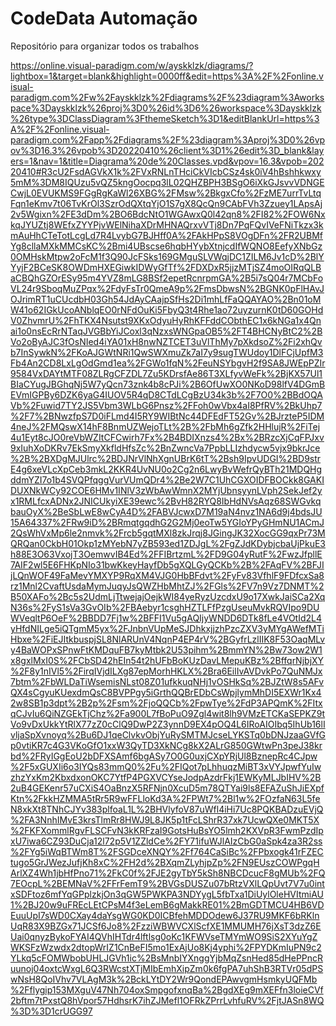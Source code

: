 # CodeData Automação
Repositório para organizar todos os trabalhos


https://online.visual-paradigm.com/w/ayskklzk/diagrams/?lightbox=1&target=blank&highlight=0000ff&edit=https%3A%2F%2Fonline.visual-paradigm.com%2Fw%2Fayskklzk%2Fdiagrams%2F%23diagram%3Aworkspace%3Dayskklzk%26proj%3D0%26id%3D6%26workspace%3Dayskklzk%26type%3DClassDiagram%3FthemeSketch%3D1&editBlankUrl=https%3A%2F%2Fonline.visual-paradigm.com%2Fapp%2Fdiagrams%2F%23diagram%3Aproj%3D0%26vpov%3D16.3%26vpob%3D20220410%26client%3D1%26edit%3D_blank&layers=1&nav=1&title=Diagrama%20de%20Classes.vpd&vpov=16.3&vpob=20220410#R3cU2FsdAGVkX1k%2FVxRNLnTHciCkVIcbCSz4sk0iV4hBshhkwxy5mM%3DM8IQUzu5vQZ5kngOocpq3lL02QHZBPH3BSgO6iXkGJsvvVDNGECwjL0EVUKMS9FGgRgKaWl26XBG%2FMsw%2BkgxCfo%2FzME7urrTvLtqFqn1eKmv7t06TvKrOl3SzrOdQXtqYjO1S7gX8QcQn9CAbFVh3Zzuey1LApsAj2v5Wgixn%2FE3dDm%2BO6BdcNtO1WGAwxQ0l42qn8%2FI82%2FOW6NxkqJYUZtj8WEfxZYYPjvWElNihaXDrMHNAQrxvVTj8Dn7PqFQvIVeFNiTkzx3kmAuHhCTeTotLcgLd7R4LvybG7BJHff0A%2FAkHPpS8VOgDFn%2FR2UBMfYg8cllaMXkMMCsKC%2Bmi4UBscse6hqbHYybXtnjcdIfWQNO8EefyXNbGz0OMHskMtpw2oFcM1f3Q90JcFSks169GMguSLVWqjDC1ZILM6Jv1cD%2BlYYyjF2BCeSK8OWDmHXEGiwkIDWyGfTf%2FDXDxR5jjzMTjSZ4moOIRqQLBaCBQhGZOrESy95m4YVZ8mLG8BSf2epetRcnrpmGA%2B5i7sQ04r7MCbFoVL24r9SboqMuZPqx%2FdyFsTr0QmeA9p%2FmsDbwsN%2BGNK0pFlHAvJOJrimRT1uCUcdbH03Gh54JdAyCAajpSfHs2Di1mhLfFaQQAYAO%2Bn01oMW41o62IGkUcoANblqEO0rNFdOuKi5FbyQ3t4Rhe1ao72uyzurnK0tD60GOHdV0ZhvmrU%2FhTKX4Nsutst9XKxOdyuHyRhKFFddCObthEC1x6kNGa1x4Qnai1o0nsEcRrNTaqJVGBbYiJCoxl3qNzxsWNGpaOB5%2FT4BHCNyBtC2%2BVo2oByAJC3fOsNIed4iYA01xH8nwNZTCET3uVlThMy7pXkdsoZ%2Fi2xhQvb7InSywkN%2FKoAJGWtNRi1QwSWXmuZk7aI7y9sugTWUdoy1DlFCjUpfM3Fb4An2CD8LxLgOdGmd1ea%2FGWo1fqN%2FeuNSYbgvH2f9SA8JWEpPZIr9584VxDAYtMTF08ZLRgCFZDL7Zu5KDrsfAe86T3XLfyvWeFk%2BjKX57Ul1BIaCYugJBGhqNj5W7yQcn73znk4b8cPJi%2B6OfUwXO0NKoD98lfV4DGmBEVmIGPBy6DZK6yaG4IUOV5R4qD8CTdLCgBzU34k3b%2F7O0%2BBdOQAVb%2Fuwid7TY2JS5Vbm3WLbG6Pnsz%2FFoh0wVbx4aI8PfRV%2BkUhp7%2F7%2BNwzfpS7D0iFLmd4I5RY9WIBtNc44DFEdFT52Gv%2BJrzteP5IDM4neJ%2FMQswX14hF8BnmUZWejoTLt%2B%2FbMh6gZfk2HHlujR%2FiTej4u1Eyt8cJO0reVbWZItCFCwirh7Fx%2B4BDIXnzs4%2Bx%2BRzcXjCqFPJxv9xIuhXoDKRv7EkSmyXkfldHfsZc%2BnZwncVa7PpbLLIzhdycw5vjx9bkrJce%2B%2BXDgMJUlrc%2BDJNrVlNhXgnUBrK6tT%2Bsh9IpvUDGI%2BD9strE4g6xeVLcXpCeb3mkL2KKR4UvNU0o2Cg2n6LwyBvWefrQyBTh21MDQHgddmYZI7o1b4SVQPfqggVurVUmQDr4%2Be2W7C1UhCGXOIDFBOCkk8GAKIDUXNkWCy92COE6HMv1INlV3zWbAwWmnX2MYjUbnsyynLVph2SekJef2yx1RMLfcxADNx2JNICUkyiXE39ewc%2BvH82RYQ8IbHdNVsAqz68SWGvkqbauOyX%2BeSbLwE8wCyA4D%2FABVJcwxD7M19aN4nvz1NA6d9j4bdsJU15A64337%2FRw9iD%2BRmqtgqdhG2G2Mj0eoTw5YGIoYPyGHmNU1ACmJ2QsWhVxMp6le2nmvk%2Frcb5gqtMXl8zkJrqj8JGingJK32XocGG9qxPr73MQRQan0CkbH01Okp1zMYebN7yZB593ed1ZDJgL%2FgZJdKDybjcbaUjPkuE3h88E3O63VxojT3OemwvIB4Ed%2FFIBrtzmL%2FD9G04yRutF%2FwzJfpllE7AIF2wl5E6FHKpNIo31bwKkeyHayfDb5gXQLGyQCKb%2B%2FAqFV%2BFJIjLQnWOF49FaMevYMXYP9RqXM4VJG0HbBFdvt%2FyFv83VfhlF9FDfcxSa8rz1Mnl2CvaftUsdaMymJuqyJsQWZHbMhtZJ%2FGls%2FV7n9Vz7DNMT%2B50XAFo%2Bc5s2UdmLjTtwejajOejkWI84yeRyzUzcdxU9o17XwkJaiSCa2XqN36s%2FyS1sVa3GvOIb%2FBAebyr1csghHZTLFfPzgUseuMvkRQVIpo9DUWVeqltP6OeF%2BBDD7Fj1w%2BFFI1Vu5gAQIjyWNDD6DTk8fLe4VOtId2L4yHfdNILge5iQTgmM5yx%2FJnbnVUpMeSJDhkxjjzhPzcZXV3yMYgAWefMTiHbxe%2FiEJItkbuspjSL8NlARUnV4NqnP4EP4rV%2BGyfrLzlIIK8F53OaqMLvy4BaWOPxSPnwFtKMDquFB7kyMtbk2U53pihm%2BmmYN%2Bw73ow2W1x8gxlMxI0S%2FCbSD42hEIn54t2hUFbBoKUzDavLMepuKBz%2BffqrNjbjXY%2F8y1nIVl5%2FirqIVjdILXg87epMorhHKLX%2Bra6EilIvAVDvkPo7QuNMJx7btm%2FbWLDaTiWsemisNLst08Z01ufkkuqNHj1vOSHkSq%2BJZtW8s5AFvQX4sCgyuKUexdmQsC8BVPPgy5iGrthQQBrEDbCsWpjlymMhDI5EXWr1Kx42w8SB1p3dpt%2B2p%2Fsm%2FjoQQCb%2FpwTye%2FdP3APQmK%2FItxqCJvIu6QiNZGEkTjChz%2Fa900L7fBoPuO9Zgl4wit8lh9VMzETCKaSEPKZ9tVo9vDxUkkYtRlX77zZ0cClQ9DwP2Z3ynnD9EX4pOQ4L6IRoAIOIbq5IhUb16lIvljaSpXvnoyq%2Bu6DJ1qeClvkvObjYuRySMTMJcseLYKSTq0bDNJzaaGVfGp0vtiKR7c4G3VKoGfO1xxW3QyTD3XkNCg8kX2ALrG850GWtwPn3peJ38krbd%2FRyIGgEoU2bDFXSAmf6bgASy7O0G0uxjCXpYRjUl8BznepRc4CJpw%2F5xGUXIi6o3IYQs83mmQ0%2Fu%2FIQot7pLhhuqzMiBT3xVYJpwfYuIwzhzYxKm2KbxdxonOKC7YtfP4PGXVCYseJodpAzdrFkj1EWKyMLJbIHV%2B2uB4GEKenr57uCXiS4OaBnzX5RFNjn0XcuD5m78QTYai9ls8EFAZuShJiEXpfKtn%2FkkHZMMA5tRr5R9wFFLloKd3A%2FPWt7%2Bl1w%2FOzfaN63L5feN8xkXt8TNhCJYv383plfoaL1L%2BHVlyfoV87uWfl4iHi7Uc8PQKBADzuEVjQ%2FA3NnhIMvE3krsTlmRr8HWJ9L8JK5p1tFcLShrR37xk7UcwQXe0MKT5X%2FKFXommlRgvFLSCFvN3kKRFzaI9GotsHuBsYO5lmh2KXVpR3FwmPzdIpxU7iwa6CZ93DuCja12l72p5V1ZZldCe%2FY71ifuWJlAIzCbG0aSpk4za3R2ss%2FYg5iWqBTWm8T%2FSGDceXNQY%2Ff764CaSiBc%2FPbxogk41rFZECtugo5GrJWezJufjKh8xC%2FH2d%2BXqmZLyhjpZp%2FN9EUszCOWPgqHArlXZ4Wh1jbHfPno71%2FkC0f%2FJE2gyTbY5kSh8NBCDcucF8gMUb%2FQ7EOcpL%2BEMNaV%2FFrFemT9%2BVGsDUSZu07bRtzVXlLQpUvt7V7u0intxSDFtoz6mfYqGPplzkjOn3qGW5PWKPA3NDYygL5fbTxa1DiUylOleHVItmiAU1%2BJ20w9uFREcLEtCPsM4f3eLemB6gMakkRE01%2BmGDTMCU4HB6VDEuuUpI7sWD0CXay4daYsgWG0KD0ICBfehMDDOdew6J37RU9MKF6bRKlnUqR83X9BZGx71JCSf6Jo8%2FzziWBWVCXlScfXE1MMUMH76jXsT3dzZ6EUai0qnyzBykoFYAI4QVhIHTdr4lftlsg0oKc1KFWVseTMYmWO9SiS2XYuYgZWKSFzWzwdx2dtopWrIZ1CnBeFI5mo1ExAjUo8Kj4yphi%2FPYDKmIuPN9c2YLkq5cFOMWbobUHLJGVh1ic%2BsMnbIYXnggYjbMqZsnHed85dHePPncRuunoj04oxtcWxgL6Q3RWcstXTjMIbEmhXipZm0k6fgPA7uhShB3RTVr05dPSwNsH8QoIVhv7VLAgM3k%2BckLYtDY2Wr9QondEPAwvgmHsmkyUQFMb%2Fflygip153MXguV47Nh704oxSmpgofxnqBa%2BgdXEg9mXEFfn3loieCVf2bftm7tPxstQ8hVpor57HdhsrK7ihZJMefl1OFRkZPrrLvhfuRV%2FjtJASn8WQ%3D%3D1crUGG97
